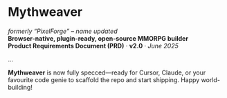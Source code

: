 # Mythweaver  
*formerly “PixelForge” – name updated*  
**Browser-native, plugin-ready, open-source MMORPG builder**  
**Product Requirements Document (PRD)** · **v2.0** · *June 2025*

...

**Mythweaver** is now fully specced—ready for Cursor, Claude, or your favourite code genie to scaffold the repo and start shipping. Happy world-building!